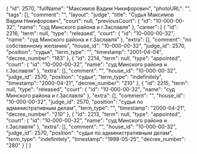{
    "id": 2570,
    "fullName": "Максимов Вадим Никифорович",
    "photoURL": "",
    "tags": [],
    "comment": "",
    "layout": "judge",
    "title": "Судья Максимов Вадим Никифорович",
    "court": null,
    "previousCourt": {
        "id": "10-000-00-32",
        "name": "суд Минского района и г.Заславля"
    },
    "career": [
        {
            "id": 2216,
            "term": null,
            "type": "released",
            "court": {
                "id": "10-000-00-32",
                "name": "суд Минского района и г.Заславля"
            },
            "extra": [],
            "comment": "по собственному желанию",
            "house_id": "10-000-00-32",
            "judge_id": 2570,
            "position": "судья",
            "term_type": "",
            "timestamp": "2001-04-04",
            "decree_number": "183"
        },
        {
            "id": 2214,
            "term": null,
            "type": "appointed",
            "court": {
                "id": "10-000-00-32",
                "name": "суд Минского района и г.Заславля"
            },
            "extra": [],
            "comment": "",
            "house_id": "10-000-00-32",
            "judge_id": 2570,
            "position": "судья",
            "term_type": "indefinitely",
            "timestamp": "2000-04-21",
            "decree_number": "210"
        },
        {
            "id": 2215,
            "term": null,
            "type": "released",
            "court": {
                "id": "10-000-00-32",
                "name": "суд Минского района и г.Заславля"
            },
            "extra": [],
            "comment": "",
            "house_id": "10-000-00-32",
            "judge_id": 2570,
            "position": "судья по административным делам",
            "term_type": "",
            "timestamp": "2000-04-21",
            "decree_number": "210"
        },
        {
            "id": 2213,
            "term": null,
            "type": "appointed",
            "court": {
                "id": "10-000-00-32",
                "name": "суд Минского района и г.Заславля"
            },
            "extra": [],
            "comment": "",
            "house_id": "10-000-00-32",
            "judge_id": 2570,
            "position": "судья по административным делам",
            "term_type": "indefinitely",
            "timestamp": "1998-05-25",
            "decree_number": "280"
        }
    ]
}